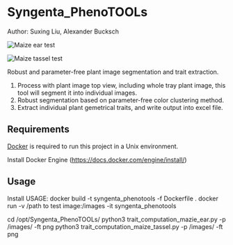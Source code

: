 # Syngenta_PhenoTOOLs

Author: Suxing Liu,  Alexander Bucksch 


![Maize ear test](../main/media/image_01.png) 

![Maize tassel test](../main/media/image_02.png) 

Robust and parameter-free plant image segmentation and trait extraction.

1. Process with plant image top view, including whole tray plant image, this tool will segment it into individual images.
2. Robust segmentation based on parameter-free color clustering method.
3. Extract individual plant gemetrical traits, and write output into excel file.

## Requirements

[Docker](https://www.docker.com/) is required to run this project in a Unix environment.

Install Docker Engine (https://docs.docker.com/engine/install/)

## Usage

Install 
USAGE:
docker build -t syngenta_phenotools -f Dockerfile .
docker run -v /path to test image:/images -it syngenta_phenotools

cd /opt/Syngenta_PhenoTOOLs/
python3 trait_computation_mazie_ear.py -p /images/ -ft png
python3 trait_computation_maize_tassel.py -p /images/ -ft png
